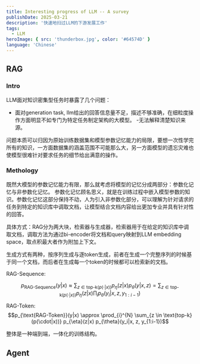 ```yaml
---
title: Interesting progress of LLM -- A survey
publishDate: 2025-03-21
description: '快速地扫过LLM的下游发展工作'
tags:
  - LLM
heroImage: { src: 'thunderbox.jpg', color: '#64574D' }
language: 'Chinese'
---
```


## RAG
### Intro
LLM面对知识密集型任务时暴露了几个问题：
- 面对generation task, llm给出的回答信息量不足，描述不够准确，在细粒度操作方面明显不如专门为特定任务制定架构的大模型。
-无法解释清楚知识来源。

问题本质可以归因为原始训练数据集和模型参数记忆能力的局限，要想一次性学完所有的知识，一方面数据集的涵盖范围不可能那么大，另一方面模型的遗忘灾难也使模型很难针对要求任务的细节给出满意的操作。

### Methology
既然大模型的参数记忆能力有限，那么就考虑将模型的记忆分成两部分：参数化记忆与非参数化记忆。
参数化记忆顾名思义，就是在训练过程中嵌入模型参数的知识。参数化记忆这部分保持不动，人为引入非参数化部分，可以理解为针对请求的任务到特定的知识库中调取文档，让模型结合文档内容给出更加专业并具有针对性的回答。

具体方式：RAG分为两大块，检索器与生成器，检索器用于在给定的知识库中调取文档，调取方法为通过bi-encoder将文档和query映射到LLM embedding space，取点积最大者作为附加上下文。

生成方式有两种，按序列生成与逐token生成，前者在生成一个完整序列的时候基于同一个文档，而后者在生成每一个token的时候都可以检索新的文档。

RAG-Sequence:

$$p_{\text{RAG-Sequence}}(y|x) \approx \sum_{z \in \text{top-k}(p(\cdot|x))} p_{\eta}(z|x) p_{\theta}(y|x, z) = \sum_{z \in \text{top-k}(p(\cdot|x))} p_{\eta}(z|x) \prod_{i} p_{\theta}(y_i|x, z, y_{1:i-1})$$

RAG-Token:
$$p_{\text{RAG-Token}}(y|x) \approx \prod_{i}^{N} \sum_{z \in \text{top-k}(p(\cdot|x))} p_{\eta}(z|x) p_{\theta}(y_i|x, z, y_{1:i-1})$$

整体是一种端到端，一体化的训练结构。

## Agent


